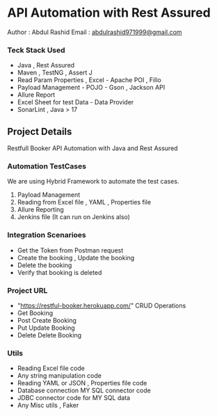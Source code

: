 
# API Automation with Rest Assured
Author : Abdul Rashid
Email : abdulrashid971999@gmail.com 

### Teck Stack Used

- Java , Rest Assured
- Maven , TestNG , Assert J
- Read Param Properties , Excel - Apache POI , Fillo
- Payload Management - POJO - Gson , Jackson API
- Allure Report 
- Excel Sheet for test Data - Data Provider
- SonarLint , Java > 17

## Project Details
Restfull Booker API Automation with Java and Rest Assured
### Automation TestCases
We are using Hybrid Framework to automate the test cases.
1. Payload Management
2. Reading from Excel file , YAML , Properties file
3. Allure Reporting
4. Jenkins file (It can run on Jenkins also)

### Integration Scenarioes
- Get the Token from Postman request
- Create the booking , Update the booking
- Delete the booking
- Verify that booking is deleted
### Project URL 
- "https://restful-booker.herokuapp.com/"
CRUD Operations
- Get Booking
- Post Create Booking
- Put Update Booking
- Delete Delete Booking
### Utils
- Reading Excel file code
- Any string manipulation code
- Reading YAML or JSON , Properties file code
- Database connection MY SQL connector code
- JDBC connector code for MY SQL data
- Any Misc utils , Faker


